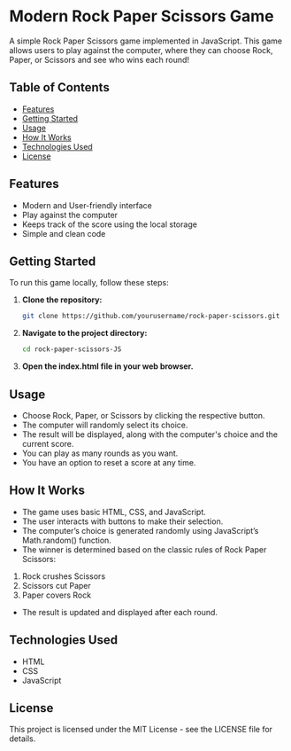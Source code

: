 # Modern Rock Paper Scissors Game

A simple Rock Paper Scissors game implemented in JavaScript. This game allows users to play against the computer, where they can choose Rock, Paper, or Scissors and see who wins each round!

## Table of Contents
- [Features](#features)
- [Getting Started](#getting-started)
- [Usage](#usage)
- [How It Works](#how-it-works)
- [Technologies Used](#technologies-used)
- [License](#license)

## Features
- Modern and User-friendly interface
- Play against the computer
- Keeps track of the score using the local storage
- Simple and clean code

## Getting Started

To run this game locally, follow these steps:

1. **Clone the repository:**
   ```bash
   git clone https://github.com/yourusername/rock-paper-scissors.git
   
2. **Navigate to the project directory:**
   ```bash
   cd rock-paper-scissors-JS
   
3. **Open the index.html file in your web browser.**

## Usage
- Choose Rock, Paper, or Scissors by clicking the respective button.
- The computer will randomly select its choice.
- The result will be displayed, along with the computer's choice and the current score.
- You can play as many rounds as you want.
- You have an option to reset a score at any time.

## How It Works
- The game uses basic HTML, CSS, and JavaScript.
- The user interacts with buttons to make their selection.
- The computer’s choice is generated randomly using JavaScript’s Math.random() function.
- The winner is determined based on the classic rules of Rock Paper Scissors:
 1. Rock crushes Scissors
 2. Scissors cut Paper
 3. Paper covers Rock
- The result is updated and displayed after each round.

## Technologies Used
- HTML
- CSS
- JavaScript

## License
This project is licensed under the MIT License - see the LICENSE file for details.

